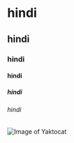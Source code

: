 # hindi
## hindi
### hindi
#### hindi
##### hindi
###### hindi

![Image of Yaktocat](https://octodex.github.com/images/yaktocat.png)

